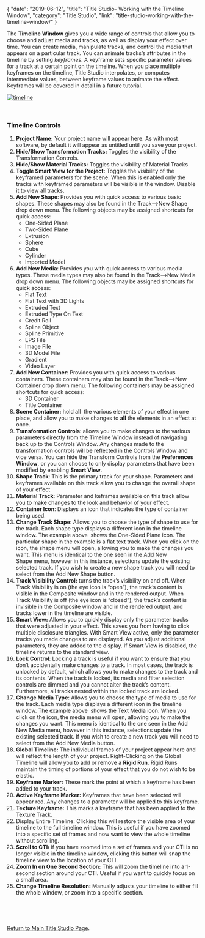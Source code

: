 {
"date": "2019-06-12",
"title": "Title Studio- Working with the Timeline Window",
"category": "Title Studio",
"link": "title-studio-working-with-the-timeline-window/"
}

 The **Timeline Window** gives you a wide range of controls that allow you to choose and adjust media and tracks, as well as display your effect over time. You can create media, manipulate tracks, and control the media that appears on a particular track. You can animate tracks’s attributes in the timeline by setting *keyframes*. A keyframe sets specific parameter values for a track at a certain point on the timeline. When you place multiple keyframes on the timeline, Title Studio interpolates, or computes intermediate values, between keyframe values to animate the effect. Keyframes will be covered in detail in a future tutorial.


[![timeline](https://borisfx-com-res.cloudinary.com/image/upload//documentation/continuum/uploads/2016/03/timeline.png)](https://borisfx-com-res.cloudinary.com/image/upload//documentation/continuum/uploads/2016/03/timeline.png)


 


### Timeline Controls


1. **Project Name:** Your project name will appear here. As with most software, by default it will appear as untitled until you save your project.
2. **Hide/Show Transformation Tracks:** Toggles the visibility of the Transformation Controls.
3. **Hide/Show Material Tracks:** Toggles the visibility of Material Tracks
4. **Toggle Smart View for the Project:** Toggles the visibility of the keyframed parameters for the scene. When this is enabled only the tracks with keyframed parameters will be visible in the window. Disable it to view all tracks.
5. **Add New Shape**: Provides you with quick access to various basic shapes. These shapes may also be found in the Track—>New Shape drop down menu. The following objects may be assigned shortcuts for quick access:
	* One-Sided Plane
	* Two-Sided Plane
	* Extrusion
	* Sphere
	* Cube
	* Cylinder
	* Imported Model
6. **Add New Media**: Provides you with quick access to various media types. These media types may also be found in the Track—>New Media drop down menu. The following objects may be assigned shortcuts for quick access:
	* Flat Text
	* Flat Text with 3D Lights
	* Extruded Text
	* Extruded Type On Text
	* Credit Roll
	* Spline Object
	* Spline Primitive
	* EPS File
	* Image File
	* 3D Model File
	* Gradient
	* Video Layer
7. **Add New Container**: Provides you with quick access to various containers. These containers may also be found in the Track—>New Container drop down menu. The following containers may be assigned shortcuts for quick access:
	* 3D Container
	* Title Container
8. **Scene Container:** hold all  the various elements of your effect in one place, and allow you to make changes to **all** the elements in an effect at once.
9. **Transformation Controls**: allows you to make changes to the various parameters directly from the Timeline Window instead of navigating back up to the Controls Window. Any changes made to the transformation controls will be reflected in the Controls Window and vice versa. You can hide the Transform Controls from the **Preferences Window**, or you can choose to only display parameters that have been modified by enabling **Smart View**.
10. **Shape Track**: This is the primary track for your shape. Parameters and keyframes available on this track allow you to change the overall shape of your effect
11. **Material Track**: Parameter and keframes available on this track allow you to make changes to the look and behavior of your effect.
12. **Container Icon**: Displays an icon that indicates the type of container being used.
13. **Change Track Shape**: Allows you to choose the type of shape to use for the track. Each shape type displays a different icon in the timeline window. The example above  shows the One-Sided Plane icon. The particular shape in the example is a flat text track. When you click on the icon, the shape menu will open, allowing you to make the changes you want. This menu is identical to the one seen in the Add New Shape menu, however in this instance, selections update the existing selected track. If you wish to create a new shape track you will need to select from the Add New Shape button.
14. **Track Visibility Control:** turns the track’s visibility on and off. When Track Visibility is on (the eye icon is “open”), the track’s content is visible in the Composite window and in the rendered output. When Track Visibility is off (the eye icon is “closed”), the track’s content is invisible in the Composite window and in the rendered output, and tracks lower in the timeline are visible.
15. **Smart View:** Allows you to quickly display only the parameter tracks that were adjusted in your effect. This saves you from having to click multiple disclosure triangles. With Smart View active, only the parameter tracks you made changes to are displayed. As you adjust additional parameters, they are added to the display. If Smart View is disabled, the timeline returns to the standard view.
16. **Lock Control**: Locking a track is useful if you want to ensure that you don’t accidentally make changes to a track. In most cases, the track is unlocked by default, which allows you to make changes to the track and its contents. When the track is locked, its media and filter selection controls are dimmed and you cannot alter the track’s content. Furthermore, all tracks nested within the locked track are locked.
17. **Change Media Type**: Allows you to choose the type of media to use for the track. Each media type displays a different icon in the timeline window. The example above  shows the Text Media icon. When you click on the icon, the media menu will open, allowing you to make the changes you want. This menu is identical to the one seen in the Add New Media menu, however in this instance, selections update the existing selected track. If you wish to create a new track you will need to select from the Add New Media button.
18. **Global Timeline:** The individual frames of your project appear here and will reflect the length of your project. Right-Clicking on the Global Timeline will allow you to add or remove a **Rigid Run**. Rigid Runs maintain the timing of portions of your effect that you do not wish to be elastic.
19. **Keyframe Marker:** These mark the point at which a keyframe has been added to your track.
20. **Active Keyframe Marker:** Keyframes that have been selected will appear red. Any changes to a parameter will be applied to this keyframe.
21. **Texture Keyframe:** This marks a keyframe that has been applied to the Texture Track.
22. Display Entire Timeline: Clicking this will restore the visible area of your timeline to the full timeline window. This is useful if you have zoomed into a specific set of frames and now want to view the whole timeline without scrolling.
23. **Scroll to CTI:** if you have zoomed into a set of frames and your CTI is no longer visible in the timeline window, clicking this button will snap the timeline view to the location of your CTI.
24. **Zoom In on One Second Section:** This will zoom the timeline into a 1-second section around your CTI. Useful if you want to quickly focus on a small area.
25. **Change Timeline Resolution:** Manually adjusts your timeline to either fill the whole window, or zoom into a specific section.


 


 


[Return to Main Title Studio Page](/documentation/continuum/bcc-title-studio).


